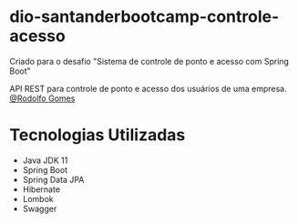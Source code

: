 # dio-santanderbootcamp-controle-acesso
Criado para o desafio "Sistema de controle de ponto e acesso com Spring Boot"

API REST para controle de ponto e acesso dos usuários de uma empresa. [@Rodolfo Gomes](https://www.linkedin.com/in/rodolfo-gomes%F0%9F%91%A8%F0%9F%8F%BC%E2%80%8D%F0%9F%92%BB-90497b75/)

# **Tecnologias Utilizadas** 

- Java JDK 11
- Spring Boot
- Spring Data JPA
- Hibernate
- Lombok
- Swagger
